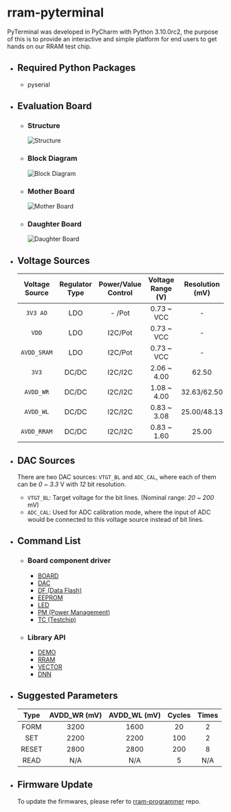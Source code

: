 # rram-pyterminal

PyTerminal was developed in PyCharm with Python 3.10.0rc2, the purpose of this is to provide an interactive and simple 
platform for end users to get hands on our RRAM test chip.

- ## Required Python Packages
  - pyserial

- ## Evaluation Board
  - ### Structure
      ![Structure](https://user-images.githubusercontent.com/4018299/140850588-7cd2da58-717a-46f9-90fd-8df5c18abf03.png)
  - ### Block Diagram
      ![Block Diagram](https://user-images.githubusercontent.com/4018299/140850607-568fab2c-8d2b-47f8-9299-e08c622d739e.png)
  - ### Mother Board
      ![Mother Board](https://user-images.githubusercontent.com/4018299/140850611-f4fd9769-1034-425f-a181-0ed47ddad647.png)
  - ### Daughter Board
      ![Daughter Board](https://user-images.githubusercontent.com/4018299/140850609-052c539d-31b6-4576-bfc6-f63140e24af5.png)

- ## Voltage Sources

    | Voltage Source | Regulator Type | Power/Value<br/>Control | Voltage Range (V) | Resolution (mV) | Max Supported Current |                
    | :----:         | :----:         | :----:                  | :----:            | :----:          | :----:                |
    | `3V3 AO`       | LDO            | -  /Pot                 | 0.73 ~ VCC        | -               | 25 mA                 |
    | `VDD`          | LDO            | I2C/Pot                 | 0.73 ~ VCC        | -               | 300 mA                |
    | `AVDD_SRAM`    | LDO            | I2C/Pot                 | 0.73 ~ VCC        | -               | 300 mA                |
    | `3V3`          | DC/DC          | I2C/I2C                 | 2.06 ~ 4.00       | 62.50           | 1.5 A                 |
    | `AVDD_WR`      | DC/DC          | I2C/I2C                 | 1.08 ~ 4.00       | 32.63/62.50     | 1.5 A                 |
    | `AVDD_WL`      | DC/DC          | I2C/I2C                 | 0.83 ~ 3.08       | 25.00/48.13     | 2.5 A                 |
    | `AVDD_RRAM`    | DC/DC          | I2C/I2C                 | 0.83 ~ 1.60       | 25.00           | 2.5 A                 |

- ## DAC Sources
    There are two DAC sources: `VTGT_BL` and `ADC_CAL`, where each of them can be *0* ~ *3.3* V with *12* bit resolution.
  - `VTGT_BL`: Target voltage for the bit lines. (Nominal range: *20* ~ *200* mV)
  - `ADC_CAL`: Used for ADC calibration mode, where the input of ADC would be connected to this voltage source instead of bit lines.

- ## Command List
  - ### Board component driver
    - [BOARD](https://muyachang.github.io/rram-pyterminal/docs/Board/BOARD.html)
    - [DAC](https://muyachang.github.io/rram-pyterminal/docs/Board/DAC.html)
    - [DF (Data Flash)](https://muyachang.github.io/rram-pyterminal/docs/Board/DF.html)
    - [EEPROM](https://muyachang.github.io/rram-pyterminal/docs/Board/EEPROM.html)
    - [LED](https://muyachang.github.io/rram-pyterminal/docs/Board/LED.html)
    - [PM (Power Management)](https://muyachang.github.io/rram-pyterminal/docs/Board/PM.html)
    - [TC (Testchip)](https://muyachang.github.io/rram-pyterminal/docs/Board/TC.html)
  - ### Library API
    - [DEMO](https://muyachang.github.io/rram-pyterminal/docs/Lib/DEMO.html)
    - [RRAM](https://muyachang.github.io/rram-pyterminal/docs/Lib/RRAM.html)
    - [VECTOR](https://muyachang.github.io/rram-pyterminal/docs/Lib/VECTOR.html)
    - [DNN](https://muyachang.github.io/rram-pyterminal/docs/Lib/DNN.html)

- ## Suggested Parameters

    | Type   | AVDD_WR (mV) | AVDD_WL (mV) | Cycles | Times
    | :----: | :----:       | :----:       | :----: | :----:      
    | FORM   | 3200         | 1600         | 20     | 2     
    | SET    | 2200         | 2200         | 100    | 2        
    | RESET  | 2800         | 2800         | 200    | 8        
    | READ   | N/A          | N/A          | 5      | N/A

- ## Firmware Update
    To update the firmwares, please refer to [rram-programmer](https://muyachang.github.io/rram-programmer/) repo.

